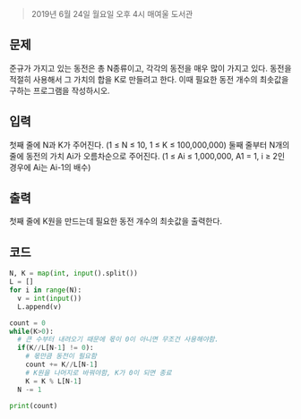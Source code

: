 > 2019년 6월 24일 월요일 오후 4시 매여울 도서관

## 문제
준규가 가지고 있는 동전은 총 N종류이고, 각각의 동전을 매우 많이 가지고 있다.
동전을 적절히 사용해서 그 가치의 합을 K로 만들려고 한다. 이때 필요한 동전 개수의 최솟값을 구하는 프로그램을 작성하시오.

## 입력
첫째 줄에 N과 K가 주어진다. (1 ≤ N ≤ 10, 1 ≤ K ≤ 100,000,000)
둘째 줄부터 N개의 줄에 동전의 가치 Ai가 오름차순으로 주어진다. (1 ≤ Ai ≤ 1,000,000, A1 = 1, i ≥ 2인 경우에 Ai는 Ai-1의 배수)

## 출력
첫째 줄에 K원을 만드는데 필요한 동전 개수의 최솟값을 출력한다.

## 코드
```python
N, K = map(int, input().split())
L = []
for i in range(N):
  v = int(input())
  L.append(v)

count = 0
while(K>0):
  # 큰 수부터 내려오기 때문에 몫이 0이 아니면 무조건 사용해야함.
  if(K//L[N-1] != 0):
    # 몫만큼 동전이 필요함
    count += K//L[N-1]
    # K원을 나머지로 바꿔야함, K가 0이 되면 종료
    K = K % L[N-1]
  N -= 1
  
print(count)
```
